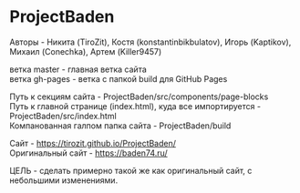 # ProjectBaden
Авторы - Никита (TiroZit), Костя (konstantinbikbulatov), Игорь (Kaptikov), Михаил (Conechka), Артем (Killer9457)

ветка master - главная ветка сайта  <br/>
ветка gh-pages - ветка с папкой build для GitHub Pages  <br/>

Путь к секциям сайта - ProjectBaden/src/components/page-blocks  <br/>
Путь к главной странице (index.html), куда все импортируется - ProjectBaden/src/index.html  <br/>
Компанованная галпом папка сайта - ProjectBaden/build  <br/>

Сайт - https://tirozit.github.io/ProjectBaden/  <br/>
Оригинальный сайт - https://baden74.ru/

ЦЕЛЬ - сделать примерно такой же как оригинальный сайт, с небольшими изменениями.
